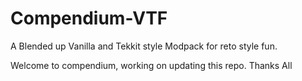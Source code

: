 # Compendium-VTF
A Blended up Vanilla and Tekkit style Modpack for reto style fun.

Welcome to compendium, working on updating this repo. Thanks All
